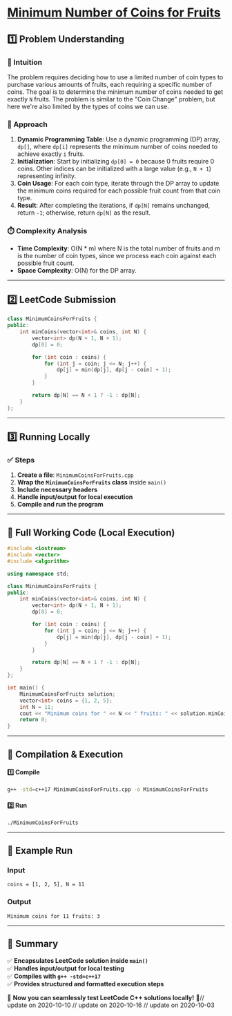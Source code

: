 # **[Minimum Number of Coins for Fruits](https://leetcode.com/problems/minimum-number-of-coins-for-fruits/description/)**  

## **1️⃣ Problem Understanding**  
### **📌 Intuition**  
The problem requires deciding how to use a limited number of coin types to purchase various amounts of fruits, each requiring a specific number of coins. The goal is to determine the minimum number of coins needed to get exactly `N` fruits. The problem is similar to the "Coin Change" problem, but here we're also limited by the types of coins we can use.  

### **🚀 Approach**  
1. **Dynamic Programming Table**: Use a dynamic programming (DP) array, `dp[]`, where `dp[i]` represents the minimum number of coins needed to achieve exactly `i` fruits.
2. **Initialization**: Start by initializing `dp[0] = 0` because 0 fruits require 0 coins. Other indices can be initialized with a large value (e.g., `N + 1`) representing infinity.
3. **Coin Usage**: For each coin type, iterate through the DP array to update the minimum coins required for each possible fruit count from that coin type.
4. **Result**: After completing the iterations, if `dp[N]` remains unchanged, return `-1`; otherwise, return `dp[N]` as the result.

### **⏱️ Complexity Analysis**  
- **Time Complexity**: O(N * m) where N is the total number of fruits and m is the number of coin types, since we process each coin against each possible fruit count.
- **Space Complexity**: O(N) for the DP array.

---  

## **2️⃣ LeetCode Submission**  
```cpp
class MinimumCoinsForFruits {
public:
    int minCoins(vector<int>& coins, int N) {
        vector<int> dp(N + 1, N + 1);
        dp[0] = 0;

        for (int coin : coins) {
            for (int j = coin; j <= N; j++) {
                dp[j] = min(dp[j], dp[j - coin] + 1);
            }
        }

        return dp[N] == N + 1 ? -1 : dp[N];
    }
};  
```  

---  

## **3️⃣ Running Locally**  
### **✅ Steps**  
1. **Create a file**: `MinimumCoinsForFruits.cpp`  
2. **Wrap the `MinimumCoinsForFruits` class** inside `main()`  
3. **Include necessary headers**  
4. **Handle input/output for local execution**  
5. **Compile and run the program**  

---  

## **📝 Full Working Code (Local Execution)**  
```cpp
#include <iostream>
#include <vector>
#include <algorithm>

using namespace std;

class MinimumCoinsForFruits {
public:
    int minCoins(vector<int>& coins, int N) {
        vector<int> dp(N + 1, N + 1);
        dp[0] = 0;

        for (int coin : coins) {
            for (int j = coin; j <= N; j++) {
                dp[j] = min(dp[j], dp[j - coin] + 1);
            }
        }

        return dp[N] == N + 1 ? -1 : dp[N];
    }
};

int main() {
    MinimumCoinsForFruits solution;
    vector<int> coins = {1, 2, 5};
    int N = 11;
    cout << "Minimum coins for " << N << " fruits: " << solution.minCoins(coins, N) << endl; // Expected output: 3
    return 0;
}  
```  

---  

## **🔧 Compilation & Execution**  
#### **1️⃣ Compile**  
```bash
g++ -std=c++17 MinimumCoinsForFruits.cpp -o MinimumCoinsForFruits
```  

#### **2️⃣ Run**  
```bash
./MinimumCoinsForFruits
```  

---  

## **🎯 Example Run**  
### **Input**  
```
coins = [1, 2, 5], N = 11
```  
### **Output**  
```
Minimum coins for 11 fruits: 3
```  

---  

## **📌 Summary**  
✅ **Encapsulates LeetCode solution inside `main()`**  
✅ **Handles input/output for local testing**  
✅ **Compiles with `g++ -std=c++17`**  
✅ **Provides structured and formatted execution steps**  

🚀 **Now you can seamlessly test LeetCode C++ solutions locally!** 🚀// update on 2020-10-10
// update on 2020-10-16
// update on 2020-10-03
